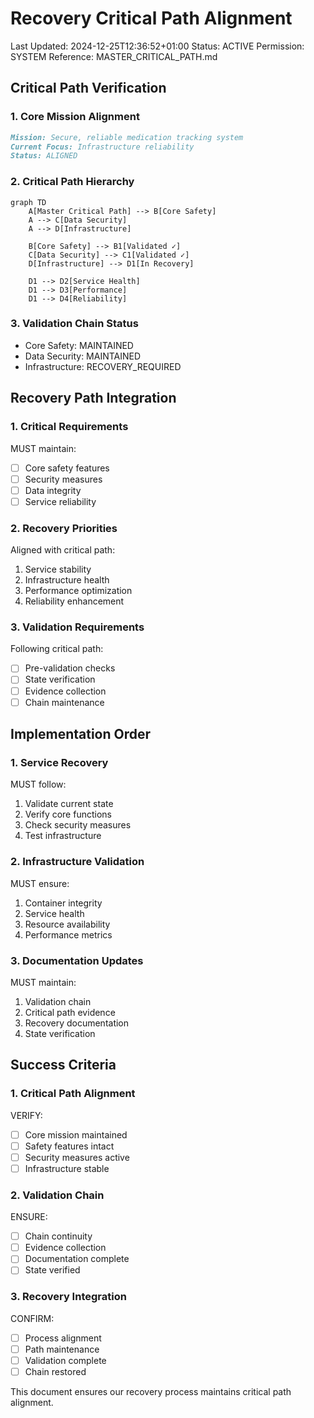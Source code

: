 # Recovery Critical Path Alignment
Last Updated: 2024-12-25T12:36:52+01:00
Status: ACTIVE
Permission: SYSTEM
Reference: MASTER_CRITICAL_PATH.md

## Critical Path Verification

### 1. Core Mission Alignment
```markdown
Mission: Secure, reliable medication tracking system
Current Focus: Infrastructure reliability
Status: ALIGNED
```

### 2. Critical Path Hierarchy
```mermaid
graph TD
    A[Master Critical Path] --> B[Core Safety]
    A --> C[Data Security]
    A --> D[Infrastructure]
    
    B[Core Safety] --> B1[Validated ✓]
    C[Data Security] --> C1[Validated ✓]
    D[Infrastructure] --> D1[In Recovery]
    
    D1 --> D2[Service Health]
    D1 --> D3[Performance]
    D1 --> D4[Reliability]
```

### 3. Validation Chain Status
- Core Safety: MAINTAINED
- Data Security: MAINTAINED
- Infrastructure: RECOVERY_REQUIRED

## Recovery Path Integration

### 1. Critical Requirements
MUST maintain:
- [ ] Core safety features
- [ ] Security measures
- [ ] Data integrity
- [ ] Service reliability

### 2. Recovery Priorities
Aligned with critical path:
1. Service stability
2. Infrastructure health
3. Performance optimization
4. Reliability enhancement

### 3. Validation Requirements
Following critical path:
- [ ] Pre-validation checks
- [ ] State verification
- [ ] Evidence collection
- [ ] Chain maintenance

## Implementation Order

### 1. Service Recovery
MUST follow:
1. Validate current state
2. Verify core functions
3. Check security measures
4. Test infrastructure

### 2. Infrastructure Validation
MUST ensure:
1. Container integrity
2. Service health
3. Resource availability
4. Performance metrics

### 3. Documentation Updates
MUST maintain:
1. Validation chain
2. Critical path evidence
3. Recovery documentation
4. State verification

## Success Criteria

### 1. Critical Path Alignment
VERIFY:
- [ ] Core mission maintained
- [ ] Safety features intact
- [ ] Security measures active
- [ ] Infrastructure stable

### 2. Validation Chain
ENSURE:
- [ ] Chain continuity
- [ ] Evidence collection
- [ ] Documentation complete
- [ ] State verified

### 3. Recovery Integration
CONFIRM:
- [ ] Process alignment
- [ ] Path maintenance
- [ ] Validation complete
- [ ] Chain restored

This document ensures our recovery process maintains critical path alignment.
